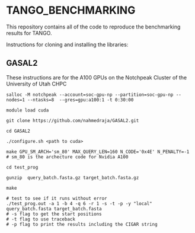 # TANGO_BENCHMARKING

This repository contains all of the code to reproduce the benchmarking results for TANGO. 

Instructions for cloning and installing the libraries:

## GASAL2
These instructions are for the A100 GPUs on the Notchpeak Cluster of the University of Utah CHPC

```
salloc -M notchpeak --account=soc-gpu-np --partition=soc-gpu-np --nodes=1 --ntasks=8  --gres=gpu:a100:1 -t 0:30:00

module load cuda

git clone https://github.com/nahmedraja/GASAL2.git

cd GASAL2

./configure.sh <path to cuda>

make GPU_SM_ARCH='sm_80' MAX_QUERY_LEN=160 N_CODE='0x4E' N_PENALTY=-1
# sm_80 is the archecture code for Nvidia A100

cd test_prog

gunzip  query_batch.fasta.gz target_batch.fasta.gz

make 

# test to see if it runs without error
./test_prog.out -a 1 -b 4 -q 6 -r 1 -s -t -p -y "local" query_batch.fasta target_batch.fasta
# -s flag to get the start positions
# -t flag to use traceback
# -p flag to print the results including the CIGAR string
```
